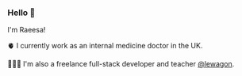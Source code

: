 ### Hello 👋

I'm Raeesa!

🫀 I currently work as an internal medicine doctor in the UK. 

👩🏽‍💻 I'm also a freelance full-stack developer and teacher [@lewagon](https://github.com/lewagon). 


<!--
**raeesahub/raeesahub** is a ✨ _special_ ✨ repository because its `README.md` (this file) appears on your GitHub profile.

Here are some ideas to get you started:

- 🔭 I’m currently working on ...
- 🌱 I’m currently learning ...
- 👯 I’m looking to collaborate on ...
- 🤔 I’m looking for help with ...
- 💬 Ask me about ...
- 📫 How to reach me: ...
- 😄 Pronouns: ...
- ⚡ Fun fact: ...
-->
